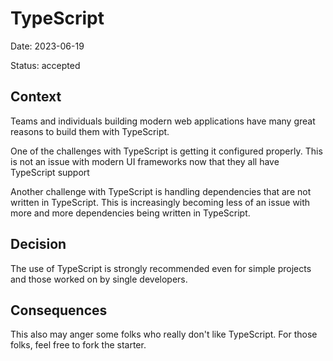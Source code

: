 # TypeScript

Date: 2023-06-19

Status: accepted

## Context

Teams and individuals building modern web applications have many great reasons
to build them with TypeScript.

One of the challenges with TypeScript is getting it configured properly. This is
not an issue with modern UI frameworks now that they all have TypeScript support

Another challenge with TypeScript is handling dependencies that are not written
in TypeScript. This is increasingly becoming less of an issue with more and more
dependencies being written in TypeScript.

## Decision

The use of TypeScript is strongly recommended even for simple projects and those
worked on by single developers.

## Consequences

This also may anger some folks who really don't like TypeScript. For those
folks, feel free to fork the starter.
